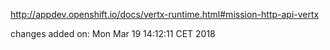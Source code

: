 http://appdev.openshift.io/docs/vertx-runtime.html#mission-http-api-vertx

 
 changes added on: Mon Mar 19 14:12:11 CET 2018
